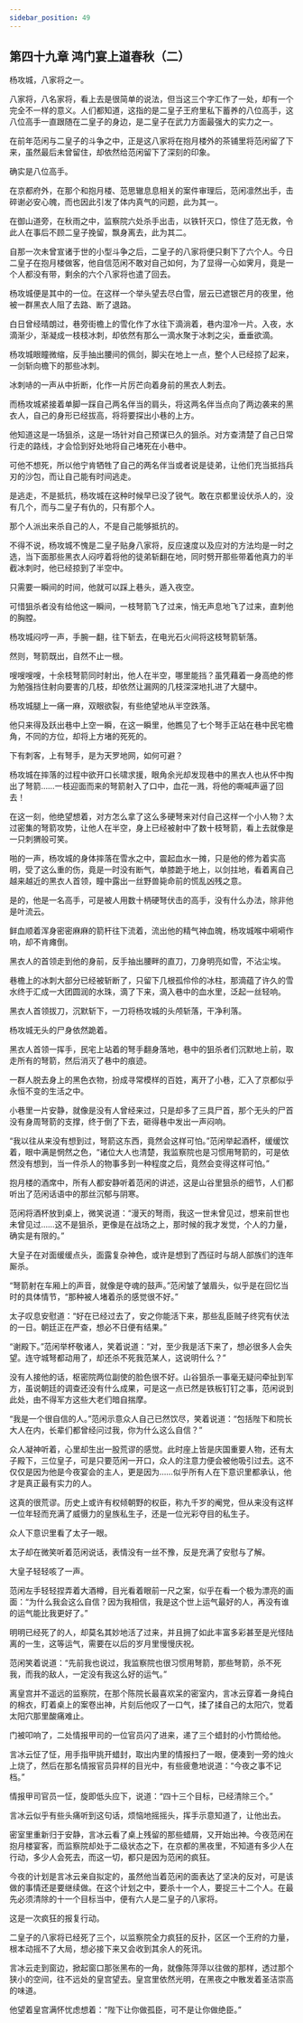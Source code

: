 ```yaml
---
sidebar_position: 49
---
```


## 第四十九章 **鸿门宴上道春秋（二）**

杨攻城，八家将之一。

八家将，八名家将，看上去是很简单的说法，但当这三个字汇作了一处，却有一个完全不一样的意义。人们都知道，这指的是二皇子王府里私下蓄养的八位高手，这八位高手一直跟随在二皇子的身边，是二皇子在武力方面最强大的实力之一。

在前年范闲与二皇子的斗争之中，正是这八家将在抱月楼外的茶铺里将范闲留了下来，虽然最后未曾留住，却依然给范闲留下了深刻的印象。

确实是八位高手。

在京都府外，在那个和抱月楼、范思辙息息相关的案件审理后，范闲凛然出手，击碎谢必安心魄，而也因此引发了体内真气的问题，此为其一。

在御山道旁，在秋雨之中，监察院六处杀手出击，以铁钎灭口，惊住了范无救，令此人在事后不顾二皇子挽留，飘身离去，此为其二。

自那一次未曾宣诸于世的小型斗争之后，二皇子的八家将便只剩下了六个人。今日二皇子在抱月楼做客，他自信范闲不敢对自己如何，为了显得一心如霁月，竟是一个人都没有带，剩余的六个八家将也遣了回去。

杨攻城便是其中的一位。在这样一个举头望去尽白雪，层云已遮银芒月的夜里，他被一群黑衣人阻了去路、断了退路。

白日曾经晴朗过，巷旁街檐上的雪化作了水往下滴淌着，巷内湿冷一片。入夜，水滴渐少，渐凝成一枝枝冰刺，却依然有那么一滴水聚于冰刺之尖，垂垂欲滴。

杨攻城眼瞳微缩，反手抽出腰间的佩剑，脚尖在地上一点，整个人已经掠了起来，一剑斩向檐下的那些冰刺。

冰刺哧的一声从中折断，化作一片厉芒向着身前的黑衣人刺去。

而杨攻城紧接着单脚一踩自己两名伴当的肩头，将这两名伴当点向了两边袭来的黑衣人，自己的身形已经拔高，将将要探出小巷的上方。

他知道这是一场狙杀，这是一场针对自己预谋已久的狙杀。对方查清楚了自己日常行走的路线，才会恰到好处地将自己堵死在小巷中。

可他不想死，所以他宁肯牺牲了自己的两名伴当或者说是徒弟，让他们充当抵挡兵刃的沙包，而让自己能有时间逃走。

是逃走，不是抵抗，杨攻城在这种时候早已没了锐气。敢在京都里设伏杀人的，没有几个，而与二皇子有仇的，只有那个人。

那个人派出来杀自己的人，不是自己能够抵抗的。

不得不说，杨攻城不愧是二皇子贴身八家将，反应速度以及应对的方法均是一时之选，当下面那些黑衣人闷哼着将他的徒弟斩翻在地，同时劈开那些带着他真力的半截冰刺时，他已经掠到了半空中。

只需要一瞬间的时间，他就可以踩上巷头，遁入夜空。

可惜狙杀者没有给他这一瞬间，一枝弩箭飞了过来，悄无声息地飞了过来，直刺他的胸膛。

杨攻城闷哼一声，手腕一翻，往下斩去，在电光石火间将这枝弩箭斩落。

然则，弩箭既出，自然不止一根。

嗖嗖嗖嗖，十余枝弩箭同时射出，他人在半空，哪里能挡？虽凭藉着一身高绝的修为勉强挡住射向要害的几枝，却依然让漏网的几枝深深地扎进了大腿中。

杨攻城腿上一痛一麻，双眼欲裂，有些绝望地从半空跌落。

他只来得及跃出巷中上空一瞬，在这一瞬里，他瞧见了七个弩手正站在巷中民宅檐角，不同的方位，却将上方堵的死死的。

下有刺客，上有弩手，是为天罗地网，如何可避？

杨攻城在摔落的过程中欲开口长啸求援，眼角余光却发现巷中的黑衣人也从怀中掏出了弩箭……一枝迎面而来的弩箭射入了口中，血花一溅，将他的嘶喊声逼了回去！

在这一刻，他绝望想着，对方怎么拿了这么多硬弩来对付自己这样一个小人物？太过密集的弩箭攻势，让他人在半空，身上已经被射中了数十枝弩箭，看上去就像是一只刺猬般可笑。

啪的一声，杨攻城的身体摔落在雪水之中，震起血水一摊，只是他的修为着实高明，受了这么重的伤，竟是一时没有断气，单膝跪于地上，以剑拄地，看着离自己越来越近的黑衣人首领，瞳中露出一丝野兽毙命前的慌乱凶残之意。

是的，他是一名高手，可是被人用数十柄硬弩伏击的高手，没有什么办法，除非他是叶流云。

鲜血顺着浑身密密麻麻的箭杆往下流着，流出他的精气神血魄，杨攻城喉中嗬嗬作响，却不肯瘫倒。

黑衣人的首领走到他的身前，反手抽出腰畔的直刀，刀身明亮如雪，不沾尘埃。

巷檐上的冰刺大部分已经被斩断了，只留下几根孤伶伶的冰柱，那滴蕴了许久的雪水终于汇成一大团圆润的水珠，滴了下来，滴入巷中的血水里，泛起一丝轻响。

黑衣人首领拔刀，沉默斩下，一刀将杨攻城的头颅斩落，干净利落。

杨攻城无头的尸身依然跪着。

黑衣人首领一挥手，民宅上站着的弩手翻身落地，巷中的狙杀者们沉默地上前，取走所有的弩箭，然后消灭了巷中的痕迹。

一群人脱去身上的黑色衣物，扮成寻常模样的百姓，离开了小巷，汇入了京都似乎永恒不变的生活之中。

小巷里一片安静，就像是没有人曾经来过，只是却多了三具尸首，那个无头的尸首没有身周弩箭的支撑，终于倒了下去，砸得巷中发出一声闷响。

“我以往从来没有想到过，弩箭这东西，竟然会这样可怕。”范闲举起酒杯，缓缓饮着，眼中满是惘然之色，“诸位大人也清楚，我监察院也是习惯用弩箭的，可是依然没有想到，当一件杀人的物事多到一种程度之后，竟然会变得这样可怕。”

抱月楼的酒席中，所有人都安静听着范闲的讲述，这是山谷里狙杀的细节，人们都听出了范闲话语中的那丝沉郁与阴寒。

范闲将酒杯放到桌上，微笑说道：“漫天的弩雨，我这一世未曾见过，想来前世也未曾见过……这不是狙杀，更像是在战场之上，那时候的我才发觉，个人的力量，确实是有限的。”

大皇子在对面缓缓点头，面露复杂神色，或许是想到了西征时与胡人部族们的连年厮杀。

“弩箭射在车厢上的声音，就像是夺魂的鼓声。”范闲皱了皱眉头，似乎是在回忆当时的具体情节，“那种被人堵着杀的感觉很不好。”

太子叹息安慰道：“好在已经过去了，安之你能活下来，那些乱臣贼子终究有伏法的一日。朝廷正在严查，想必不日便有结果。”

“谢殿下。”范闲举杯敬诸人，笑着说道：“对，至少我是活下来了，想必很多人会失望。连守城弩都动用了，却还杀不死我范某人，这说明什么？”

没有人接他的话，枢密院两位副使的脸色很不好。山谷狙杀一事毫无疑问牵扯到军方，虽说朝廷的调查还没有什么成果，可是这一点已然是铁板钉钉之事，范闲说到此处，由不得军方这些大老们暗自揣摩。

“我是一个很自信的人。”范闲示意众人自己已然饮尽，笑着说道：“包括陛下和院长大人在内，长辈们都曾经问过我，你为什么这么自信？”

众人凝神听着，心里却生出一股荒谬的感觉。此时座上皆是庆国重要人物，还有太子殿下，三位皇子，可是只要范闲一开口，众人的注意力便会被他吸引过去。这不仅仅是因为他是今夜宴会的主人，更是因为……似乎所有人在下意识里都承认，他才是真正最有实力的人。

这真的很荒谬。历史上或许有权倾朝野的权臣，称九千岁的阉党，但从来没有这样一位年轻而充满了威慑力的皇族私生子，还是一位光彩夺目的私生子。

众人下意识里看了太子一眼。

太子却在微笑听着范闲说话，表情没有一丝不豫，反是充满了安慰与了解。

大皇子轻轻咳了一声。

范闲左手轻轻捏弄着大酒樽，目光看着眼前一尺之案，似乎在看一个极为漂亮的画面：“为什么我会这么自信？因为我相信，我是这个世上运气最好的人，再没有谁的运气能比我更好了。”

明明已经死了的人，却莫名其妙地活了过来，并且拥了如此丰富多彩甚至是光怪陆离的一生，这等运气，需要在以后的岁月里慢慢庆祝。

范闲笑着说道：“先前我也说过，我监察院也很习惯用弩箭，那些弩箭，杀不死我，而我的敌人，一定没有我这么好的运气。”

离皇宫并不遥远的监察院，在那个陈院长最喜欢呆的密室内，言冰云穿着一身纯白的棉衣，盯着桌上的案卷出神，片刻后他叹了一口气，揉了揉自己的太阳穴，觉着太阳穴那里酸痛难止。

门被叩响了，二处情报甲司的一位官员闪了进来，递了三个蜡封的小竹筒给他。

言冰云怔了怔，用手指甲挑开蜡封，取出内里的情报扫了一眼，便凑到一旁的烛火上烧了，然后在那名情报官员异样的目光中，有些疲惫地说道：“今夜之事不记档。”

情报甲司官员一怔，旋即低头应下，说道：“四十三个目标，已经清除三个。”

言冰云似乎有些头痛听到这句话，烦恼地摇摇头，挥手示意知道了，让他出去。

密室里重新归于安静，言冰云看了桌上残留的那些蜡屑，又开始出神。今夜范闲在抱月楼宴客，而监察院却处于二级状态之下，在京都的黑夜里，不知道有多少人在行动，多少人会死去，而这一切，都只是因为范闲的疯狂。

今夜的计划是言冰云亲自拟定的，虽然他当着范闲的面表达了坚决的反对，可是该做的事情还是要继续做。在这个计划之中，要杀十一个人，要捉三十二个人。在最先必须清除的十一个目标当中，便有六人是二皇子的八家将。

这是一次疯狂的报复行动。

二皇子的八家将已经死了三个，以监察院全力疯狂的反扑，区区一个王府的力量，根本动摇不了大局，想必接下来又会收到其余人的死讯。

言冰云走到窗边，掀起窗口那张黑布的一角，就像陈萍萍以往做的那样，透过那个狭小的空间，往不远处的皇宫望去。皇宫里依然光明，在黑夜之中散发着圣洁崇高的味道。

他望着皇宫满怀忧虑想着：“陛下让你做孤臣，可不是让你做绝臣。”

